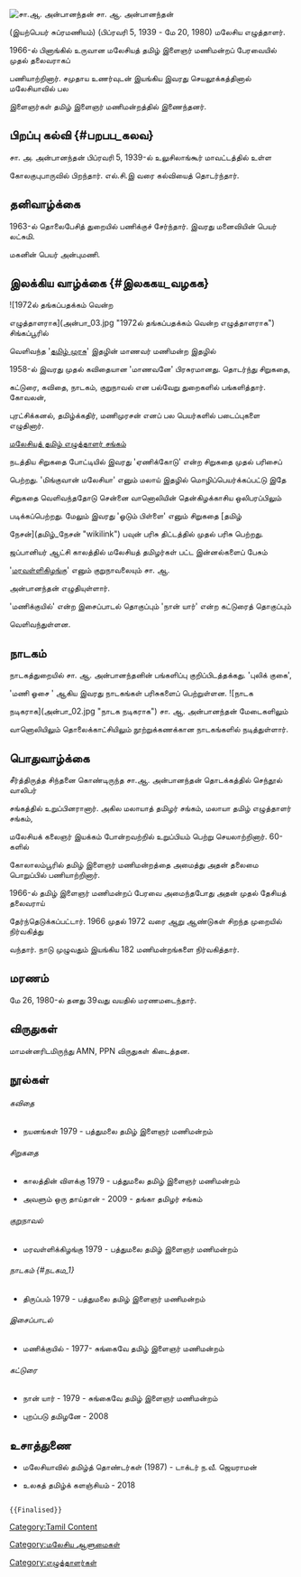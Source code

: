 ![சா.ஆ. அன்பானந்தன்](20220724_192315.jpg "சா.ஆ. அன்பானந்தன்") சா. ஆ. அன்பானந்தன்
(இயற்பெயர் சுப்ரமணியம்) (பிப்ரவரி 5, 1939 - மே 20, 1980) மலேசிய எழுத்தாளர்.
1966-ல் பினாங்கில் உருவான மலேசியத் தமிழ் இளைஞர் மணிமன்றப் பேரவையில் முதல் தலைவராகப்
பணியாற்றினார். சமுதாய உணர்வுடன் இயங்கிய இவரது செயலூக்கத்தினால் மலேசியாவில் பல
இளைஞர்கள் தமிழ் இளைஞர் மணிமன்றத்தில் இணைந்தனர்.

## பிறப்பு கல்வி {#பறபப_கலவ}

சா. அ. அன்பானந்தன் பிப்ரவரி 5, 1939-ல் உலுசிலாங்கூர் மாவட்டத்தில் உள்ள
கோலகுபுபாருவில் பிறந்தார். எல்.சி.இ வரை கல்வியைத் தொடர்ந்தார்.

## தனிவாழ்க்கை

1963-ல் தொலைபேசித் துறையில் பணிக்குச் சேர்ந்தார். இவரது மனைவியின் பெயர் லட்சுமி.
மகனின் பெயர் அன்புமணி.

## இலக்கிய வாழ்க்கை {#இலககய_வழகக}

![1972ல் தங்கப்பதக்கம் வென்ற
எழுத்தாளராக](அன்பா_03.jpg "1972ல் தங்கப்பதக்கம் வென்ற எழுத்தாளராக") சிங்கப்பூரில்
வெளிவந்த \'[தமிழ் முரசு](தமிழ்_முரசு "wikilink")\' இதழின் மாணவர் மணிமன்ற இதழில்
1958-ல் இவரது முதல் கவிதையான \'மாணவனே\' பிரசுரமானது. தொடர்ந்து சிறுகதை,
கட்டுரை, கவிதை, நாடகம், குறுநாவல் என பல்வேறு துறைகளில் பங்களித்தார். கோவலன்,
புரட்சிக்கனல், தமிழ்க்கதிர், மணிமுரசன் எனப் பல பெயர்களில் படைப்புகளை எழுதினார்.
[மலேசியத் தமிழ் எழுத்தாளர் சங்கம்](மலேசியத்_தமிழ்_எழுத்தாளர்_சங்கம் "wikilink")
நடத்திய சிறுகதை போட்டியில் இவரது \'ஏணிக்கோடு\' என்ற சிறுகதை முதல் பரிசைப்
பெற்றது. \'மிங்குவான் மலேசியா\' எனும் மலாய் இதழில் மொழிப்பெயர்க்கப்பட்டு இதே
சிறுகதை வெளிவந்ததோடு சென்னை வானொலியின் தென்கிழக்காசிய ஒலிபரப்பிலும்
படிக்கப்பெற்றது. மேலும் இவரது \'ஓடும் பிள்ளை\' எனும் சிறுகதை [தமிழ்
நேசன்](தமிழ்_நேசன் "wikilink") பவுன் பரிசு திட்டத்தில் முதல் பரிசு பெற்றது.
ஜப்பானியர் ஆட்சி காலத்தில் மலேசியத் தமிழர்கள் பட்ட இன்னல்களைப் பேசும்
\'[மரவள்ளிகிழங்கு](மரவள்ளிகிழங்கு "wikilink")\' எனும் குறுநாவலையும் சா. ஆ.
அன்பானந்தன் எழுதியுள்ளார்.

\'மணிக்குயில்\' என்ற இசைப்பாடல் தொகுப்பும் \'நான் யார்\' என்ற கட்டுரைத் தொகுப்பும்
வெளிவந்துள்ளன.

## நாடகம்

நாடகத்துறையில் சா. ஆ. அன்பானந்தனின் பங்களிப்பு குறிப்பிடத்தக்கது. \'புலிக் குகை\',
\'மணி ஓசை \' ஆகிய இவரது நாடகங்கள் பரிசுகளைப் பெற்றுள்ளன. ![நாடக
நடிகராக](அன்பா_02.jpg "நாடக நடிகராக") சா. ஆ. அன்பானந்தன் மேடைகளிலும்
வானொலியிலும் தொலைக்காட்சியிலும் நூற்றுக்கணக்கான நாடகங்களில் நடித்துள்ளார்.

## பொதுவாழ்க்கை

சீர்த்திருத்த சிந்தனை கொண்டிருந்த சா.ஆ. அன்பானந்தன் தொடக்கத்தில் செந்தூல் வாலிபர்
சங்கத்தில் உறுப்பினரானார். அகில மலாயாத் தமிழர் சங்கம், மலாயா தமிழ் எழுத்தாளர் சங்கம்,
மலேசியக் கலைஞர் இயக்கம் போன்றவற்றில் உறுப்பியம் பெற்று செயலாற்றினார். 60-களில்
கோலாலம்பூரில் தமிழ் இளைஞர் மணிமன்றத்தை அமைத்து அதன் தலைமை பொறுப்பில் பணியாற்றினார்.
1966-ல் தமிழ் இளைஞர் மணிமன்றப் பேரவை அமைந்தபோது அதன் முதல் தேசியத் தலைவராய்
தேர்ந்தெடுக்கப்பட்டார். 1966 முதல் 1972 வரை ஆறு ஆண்டுகள் சிறந்த முறையில் நிர்வகித்து
வந்தார். நாடு முழுவதும் இயங்கிய 182 மணிமன்றங்களை நிர்வகித்தார்.

## மரணம்

மே 26, 1980-ல் தனது 39வது வயதில் மரணமடைந்தார்.

## விருதுகள்

மாமன்னரிடமிருந்து AMN, PPN விருதுகள் கிடைத்தன.

## நூல்கள்

###### கவிதை

-   நயனங்கள் 1979 - பத்துமலை தமிழ் இளைஞர் மணிமன்றம்

###### சிறுகதை

-   காலத்தின் விளக்கு 1979 - பத்துமலை தமிழ் இளைஞர் மணிமன்றம்
-   அவளும் ஒரு தாய்தான் - 2009 - தங்கா தமிழர் சங்கம்

###### குறுநாவல்

-   மரவள்ளிக்கிழங்கு 1979 - பத்துமலை தமிழ் இளைஞர் மணிமன்றம்

###### நாடகம் {#நடகம_1}

-   திருப்பம் 1979 - பத்துமலை தமிழ் இளைஞர் மணிமன்றம்

###### இசைப்பாடல்

-   மணிக்குயில் - 1977- சுங்கைவே தமிழ் இளைஞர் மணிமன்றம்

###### கட்டுரை

-   நான் யார் - 1979 - சுங்கைவே தமிழ் இளைஞர் மணிமன்றம்
-   புறப்படு தமிழனே - 2008

## உசாத்துணை

-   மலேசியாவில் தமிழ்த் தொண்டர்கள் (1987) - டாக்டர் ந.வீ. ஜெயராமன்
-   உலகத் தமிழ்க் களஞ்சியம் - 2018

```{=mediawiki}
{{Finalised}}
```
[Category:Tamil Content](Category:Tamil_Content "wikilink")
[Category:மலேசிய ஆளுமைகள்](Category:மலேசிய_ஆளுமைகள் "wikilink")
[Category:எழுத்தாளர்கள்](Category:எழுத்தாளர்கள் "wikilink")
